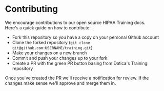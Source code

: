 # Contributing

We encourage contributions to our open source HIPAA Training docs. Here's a quick guide on how to contribute:

- Fork this repository so you have a copy on your personal Github account
- Clone the forked repository (`git clone git@github.com:USERNAME/training.git`)
- Make your changes on a new branch
- Commit and push your changes up to your fork
- Create a PR with the green PR button basing from Datica's Training repository

Once you've created the PR we'll receive a notification for review. If the changes make sense we'll approve and merge them in.